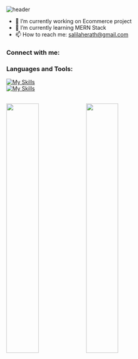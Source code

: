 ![header](https://capsule-render.vercel.app/api?type=waving&color=61DBFB&height=300&section=header&text=Hi%20there!&desc=I'm%20Salila%20Herath&fontSize=90&descSize=30&descAlignY=60&fontAlignY=40&animation=fadeIn&fontColor=ffffff)

- 🔭 I’m currently working on Ecommerce project
- 🌱 I’m currently learning MERN Stack
- 📫 How to reach me: salilaherath@gmail.com

### Connect with me:


### Languages and Tools:
[![My Skills](https://skillicons.dev/icons?i=js,html,css,react,express,nodejs,mongodb,php,mysql,java,cs,cpp)](https://github.com/salilaherath)
<br/> 
[![My Skills](https://skillicons.dev/icons?i=vscode,visualstudio,figma,ps,ae,pr)](https://github.com/salilaherath)
<br/> <br/>

<img align="left" width="41%" src="https://github-readme-stats.vercel.app/api?username=salilaherath&show_icons=true&count_private=true&include_all_commits=true" />

<img align="left" width="41%" src="https://github-readme-stats.vercel.app/api/top-langs/?username=salilaherath&layout=compact" />

